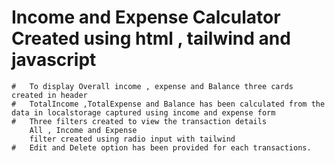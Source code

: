 # Income and Expense Calculator Created using html , tailwind and javascript

    #   To display Overall income , expense and Balance three cards created in header
    #   TotalIncome ,TotalExpense and Balance has been calculated from the data in localstorage captured using income and expense form
    #   Three filters created to view the transaction details
        All , Income and Expense 
        filter created using radio input with tailwind 
    #   Edit and Delete option has been provided for each transactions.    